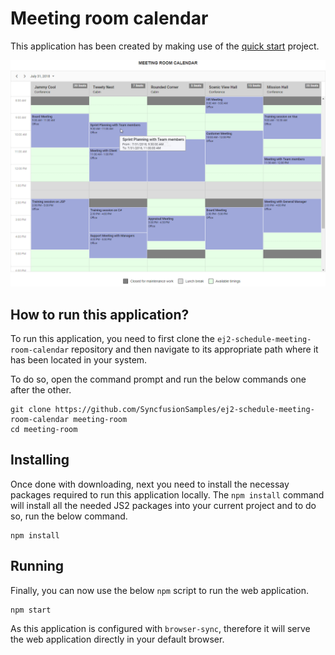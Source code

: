 # Meeting room calendar

This application has been created by making use of the [quick start](https://github.com/syncfusion/ej2-quickstart.git) project.

![Meeting Room Calendar](meeting-room.png)

## How to run this application?

To run this application, you need to first clone the `ej2-schedule-meeting-room-calendar` repository and then navigate to its appropriate path where it has been located in your system.

To do so, open the command prompt and run the below commands one after the other.

```
git clone https://github.com/SyncfusionSamples/ej2-schedule-meeting-room-calendar meeting-room
cd meeting-room
```

## Installing

Once done with downloading, next you need to install the necessay packages required to run this application locally. The `npm install` command will install all the needed JS2 packages into your current project and to do so, run the below command.

```
npm install
```

## Running

Finally, you can now use the below `npm` script to run the web application.

```
npm start
```

As this application is configured with `browser-sync`, therefore it will serve the web application directly in your default browser.


